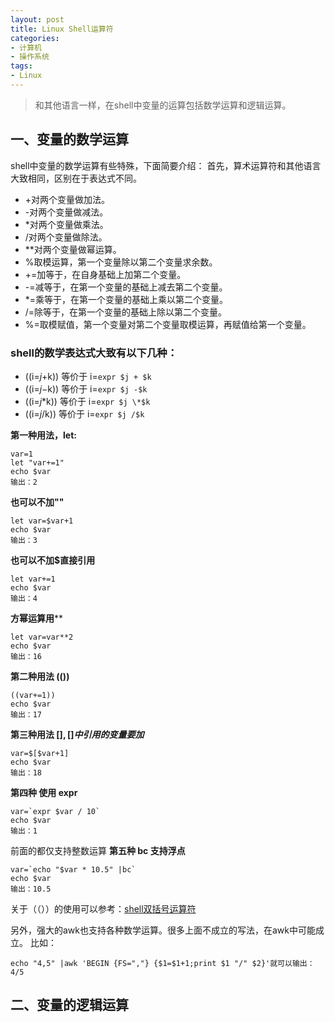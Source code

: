 ```yaml
---
layout: post
title: Linux Shell运算符
categories:
- 计算机
- 操作系统
tags:
- Linux
---
```


>和其他语言一样，在shell中变量的运算包括数学运算和逻辑运算。
## 一、变量的数学运算
shell中变量的数学运算有些特殊，下面简要介绍：
首先，算术运算符和其他语言大致相同，区别在于表达式不同。

- +对两个变量做加法。
- -对两个变量做减法。
- *对两个变量做乘法。
- /对两个变量做除法。
- **对两个变量做幂运算。
- %取模运算，第一个变量除以第二个变量求余数。
- +=加等于，在自身基础上加第二个变量。
- -=减等于，在第一个变量的基础上减去第二个变量。
- *=乘等于，在第一个变量的基础上乘以第二个变量。
- /=除等于，在第一个变量的基础上除以第二个变量。
- %=取模赋值，第一个变量对第二个变量取模运算，再赋值给第一个变量。

### shell的数学表达式大致有以下几种：

- ((i=$j+$k)) 等价于 i=`expr $j + $k`
- ((i=$j-$k)) 等价于 i=`expr $j -$k`
- ((i=$j*$k)) 等价于 i=`expr $j \*$k`
- ((i=$j/$k)) 等价于 i=`expr $j /$k`

**第一种用法，let:**

	var=1
	let "var+=1"
	echo $var
	输出：2
**也可以不加""**

	let var=$var+1
	echo $var
	输出：3
**也可以不加$直接引用**

	let var+=1
	echo $var
	输出：4
**方幂运算用****

	let var=var**2
	echo $var
	输出：16
**第二种用法 (())**

	((var+=1))
	echo $var
	输出：17
**第三种用法 $[],[]中引用的变量要加$**

	var=$[$var+1]
	echo $var
	输出：18

**第四种 使用 expr**

	var=`expr $var / 10`
	echo $var
	输出：1
前面的都仅支持整数运算
**第五种 bc 支持浮点**

	var=`echo "$var * 10.5" |bc`
	echo $var
	输出：10.5

关于（（））的使用可以参考：[shell双括号运算符](http://www.cnblogs.com/chengmo/archive/2010/10/19/1855577.html)

另外，强大的awk也支持各种数学运算。很多上面不成立的写法，在awk中可能成立。
比如：

	echo "4,5" |awk 'BEGIN {FS=","} {$1=$1+1;print $1 "/" $2}'就可以输出：4/5

## 二、变量的逻辑运算






